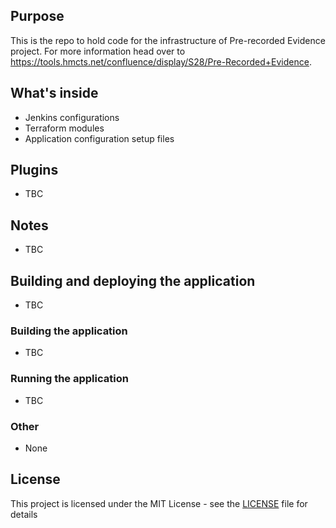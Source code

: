 
## Purpose

This is the repo to hold code for the infrastructure of Pre-recorded Evidence project.
For more information head over to https://tools.hmcts.net/confluence/display/S28/Pre-Recorded+Evidence.

## What's inside

- Jenkins configurations
- Terraform modules
- Application configuration setup files

## Plugins

- TBC



## Notes

- TBC

## Building and deploying the application

- TBC

### Building the application

- TBC


### Running the application

- TBC



### Other

- None

## License

This project is licensed under the MIT License - see the [LICENSE](LICENSE) file for details


